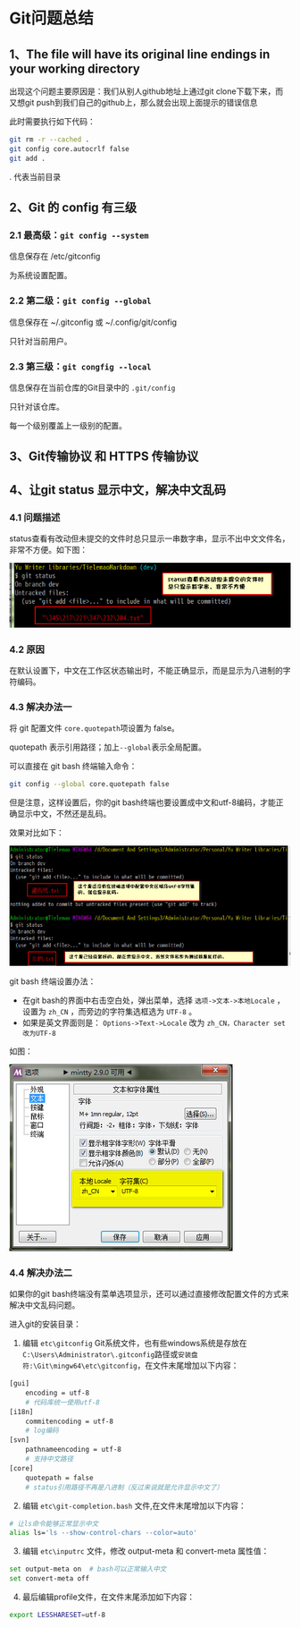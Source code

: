 # Git问题总结

## 1、The file will have its original line endings in your working directory

出现这个问题主要原因是：我们从别人github地址上通过git clone下载下来，而又想git push到我们自己的github上，那么就会出现上面提示的错误信息

此时需要执行如下代码：
```bash
git rm -r --cached .
git config core.autocrlf false
git add .
```
. 代表当前目录

## 2、Git 的 config 有三级

### 2.1 最高级：`git config --system`

信息保存在 /etc/gitconfig

为系统设置配置。

### 2.2 第二级：`git config --global`

信息保存在 ~/.gitconfig 或 ~/.config/git/config

只针对当前用户。

### 2.3 第三级：`git congfig --local`

信息保存在当前仓库的Git目录中的 `.git/config`

只针对该仓库。

每一个级别覆盖上一级别的配置。

## 3、Git传输协议 和 HTTPS 传输协议

## 4、让git status 显示中文，解决中文乱码

### 4.1 问题描述

status查看有改动但未提交的文件时总只显示一串数字串，显示不出中文文件名，非常不方便。如下图： 

![](./pic/status-dig.jpg)

### 4.2 原因

  在默认设置下，中文在工作区状态输出时，不能正确显示，而是显示为八进制的字符编码。

### 4.3 解决办法一

将 git 配置文件 `core.quotepath`项设置为 false。 

quotepath 表示引用路径；加上`--global`表示全局配置。

可以直接在 git bash 终端输入命令：

```bash
git config --global core.quotepath false
```

但是注意，这样设置后，你的git bash终端也要设置成中文和utf-8编码，才能正确显示中文，不然还是乱码。

效果对比如下：

![](./pic/git-utf8.jpg)

git bash 终端设置办法：

- 在git bash的界面中右击空白处，弹出菜单，选择 `选项->文本->本地Locale` ，设置为 `zh_CN` ，而旁边的字符集选框选为 `UTF-8` 。
- 如果是英文界面则是： 
  `Options->Text->Locale` 改为 `zh_CN，Character set改为UTF-8`

如图：

![](./pic/git-zh-utf8.jpg)

### 4.4 解决办法二

如果你的git bash终端没有菜单选项显示，还可以通过直接修改配置文件的方式来解决中文乱码问题。

进入git的安装目录：

1. 编辑 `etc\gitconfig` Git系统文件，也有些windows系统是存放在`C:\Users\Administrator\.gitconfig`路径或`安装盘符:\Git\mingw64\etc\gitconfig`，在文件末尾增加以下内容：

```bash
[gui]  
    encoding = utf-8  
    # 代码库统一使用utf-8  
[i18n]  
    commitencoding = utf-8  
    # log编码  
[svn]  
    pathnameencoding = utf-8  
    # 支持中文路径  
[core]
    quotepath = false 
    # status引用路径不再是八进制（反过来说就是允许显示中文了）
```

2. 编辑 `etc\git-completion.bash` 文件,在文件末尾增加以下内容：

```bash
# 让ls命令能够正常显示中文
alias ls='ls --show-control-chars --color=auto' 
```

3. 编辑 `etc\inputrc` 文件，修改 output-meta 和 convert-meta 属性值：

```bash
set output-meta on  # bash可以正常输入中文  
set convert-meta off  
```

4. 最后编辑profile文件，在文件末尾添加如下内容：

```bash
export LESSHARESET=utf-8
```

   

